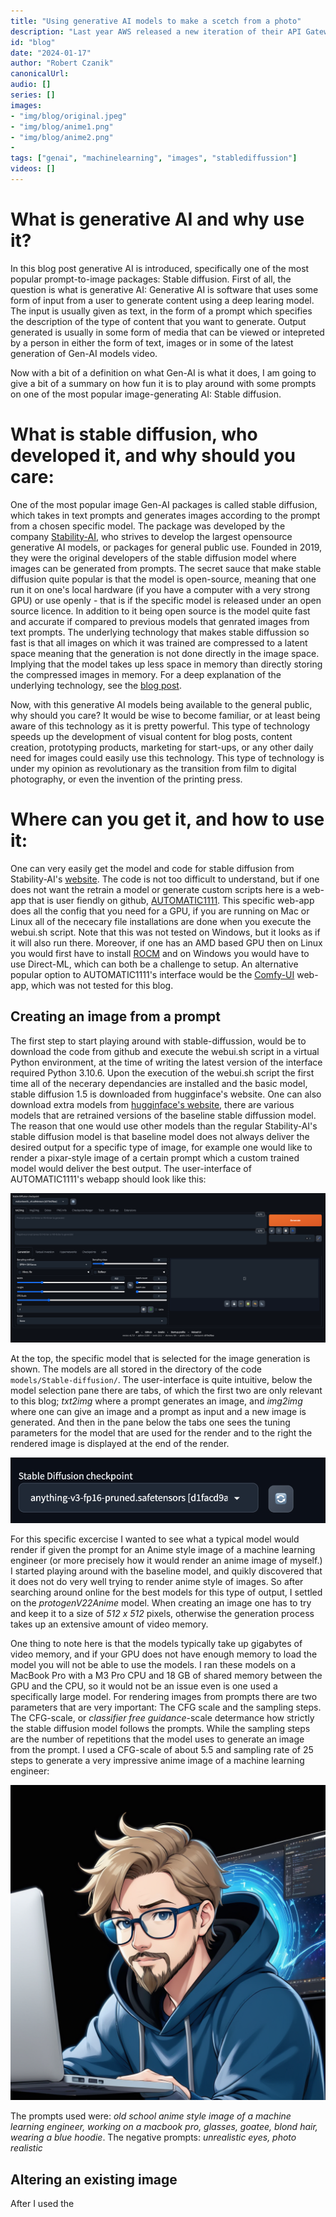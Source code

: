 ```yaml
---
title: "Using generative AI models to make a scetch from a photo"
description: "Last year AWS released a new iteration of their API Gateway product: HTTP APIs. This new version promises lower prices, improved performance and some new features. Some features that are available in the older REST API are not (yet) available for HTTP APIs, though. The official comparison page gives a good overview of which features are available in both products."
id: "blog"
date: "2024-01-17"
author: "Robert Czanik"
canonicalUrl:
audio: []
series: []
images:
- "img/blog/original.jpeg"
- "img/blog/anime1.png"
- "img/blog/anime2.png"
-
tags: ["genai", "machinelearning", "images", "stablediffussion"]
videos: []
---
```

# What is generative AI and why use it?
In this blog post generative AI is introduced, specifically one of the most popular prompt-to-image packages: Stable diffusion.
First of all, the question is what is generative AI: Generative AI is software that uses some form of input from a user to generate content using a deep learing model.
The input is usually given as text, in the form of a prompt which specifies the description of the type of content that you want to generate.
Output generated is usually in some form of media that can be viewed or intepreted by a person in either the form of text, images or in some of the latest generation of Gen-AI models video.

Now with a bit of a definition on what Gen-AI is what it does, I am going to give a bit of a summary on how fun it is to play around with some prompts on one of the most popular image-generating AI: Stable diffusion.

# What is stable diffusion, who developed it, and why should you care:
One of the most popular image Gen-AI packages is called stable diffusion, which takes in text prompts and generates images according to the prompt from a chosen specific model.
The package was developed by the company [Stability-AI](https://stability.ai/), who strives to develop the largest opensource generative AI models, or packages for general public use.
Founded in 2019, they were the original developers of the stable diffusion model where images can be generated from prompts.
The secret sauce that make stable diffusion quite popular is that the model is open-source, meaning that one run it on one's local hardware (if you have a computer with a very strong GPU) or use openly - that is if the specific model is released under an open source licence.
In addition to it being open source is the model quite fast and accurate if compared to previous models that genrated images from text prompts.
The underlying technology that makes stable diffussion so fast is that all images on which it was trained are compressed to a latent space meaning that the generation is not done directly in the image space.
Implying that the model takes up less space in memory than directly storing the compressed images in memory.
For a deep explanation of the underlying technology, see the [blog post](https://techvify-software.com/what-is-stable-diffusion/).

Now, with this generative AI models being available to the general public, why should you care?
It would be wise to become familiar, or at least being aware of this technology as it is pretty powerful.
This type of technology speeds up the development of visual content for blog posts, content creation, prototyping products, marketing for start-ups, or any other daily need for images could easily use this technology.
This type of technology is under my opinion as revolutionary as the transition from film to digital photography, or even the invention of the printing press.

# Where can you get it, and how to use it:
One can very easily get the model and code for stable diffusion from Stability-AI's [website](https://stability.ai/).
The code is not too difficult to understand, but if one does not want the retrain a model or generate custom scripts here is a web-app that is user fiendly on github, [AUTOMATIC1111](https://github.com/AUTOMATIC1111/stable-diffusion-webui).
This specific web-app does all the config that you need for a GPU, if you are running on Mac or Linux all of the nececary file installations are done when you execute the webui.sh script. Note that this was not tested on Windows, but it looks as if it will also run there. Moreover, if one has an AMD based GPU then on Linux you would first have to install [ROCM](https://www.amd.com/en/products/software/rocm.html) and on Windows you would have to use Direct-ML, which can both be a challenge to setup.
An alternative popular option to AUTOMATIC1111's interface would be the [Comfy-UI](https://github.com/comfyanonymous/ComfyUI) web-app, which was not tested for this blog.

## Creating an image from a prompt
The first step to start playing around with stable-diffussion, would be to download the code from github and execute the webui.sh script in a virtual Python environment, at the time of writing the latest version of the interface required Python 3.10.6.
Upon the execution of the webui.sh script the first time all of the necerary dependancies are installed and the basic model, stable diffusion 1.5 is downloaded from hugginface's website.
One can also download extra models from [hugginface's website](https://huggingface.co/stabilityai), there are various models that are retrained versions of the baseline stable diffussion model.
The reason that one would use other models than the regular Stability-AI's stable diffusion model is that baseline model does not always deliver the desired output for a specific type of image, for example one would like to render a pixar-style image of a certain prompt which a custom trained model would deliver the best output.
The user-interface of AUTOMATIC1111's webapp should look like this:

![AUTOMATIC1111's web-app](img/blog/user-interface.png)

At the top, the specific model that is selected for the image generation is shown. The models are all stored in the directory of the code `models/Stable-diffusion/`.
The user-interface is quite intuitive, below the model selection pane there are tabs, of which the first two are only relevant to this blog; *txt2img* where a prompt generates an image, and *img2img* where one can give an image and a prompt as input and a new image is generated.
And then in the pane below the tabs one sees the tuning parameters for the model that are used for the render and to the right the rendered image is displayed at the end of the render.

![Selection of the model's checkpoint](img/blog/model-name.png)

For this specific excercise I wanted to see what a typical model would render if given the prompt for an Anime style image of a machine learning engineer (or more precisely how it would render an anime image of myself.)
I started playing around with the baseline model, and quikly discovered that it does not do very well trying to render anime style of images. So after searching around online for the best models for this type of output, I settled on the *protogenV22Anime* model.
When creating an image one has to try and keep it to a size of *512 x 512* pixels, otherwise the generation process takes up an extensive amount of video memory.


One thing to note here is that the models typically take up gigabytes of video memory, and if your GPU does not have enough memory to load the model you will not be able to use the models.
I ran these models on a MacBook Pro with a M3 Pro CPU and 18 GB of shared memory between the GPU and the CPU, so it would not be an issue even is one used a specifically large model.
For rendering images from prompts there are two parameters that are very important: The CFG scale and the sampling steps. The CFG-scale, or *classifier free guidance*-scale determance how strictly the stable diffusion model follows the prompts.
While the sampling steps are the number of repetitions that the model uses to generate an image from the prompt.
I used a CFG-scale of about 5.5 and sampling rate of 25 steps to generate a very impressive anime image of a machine learning engineer:

![The generated anime image of a machine learning engineer from stable difussion.](img/blog/txt2img.png)

The prompts used were: *old school anime style image of a machine learning engineer, working on a macbook pro, glasses, goatee,  blond hair, wearing a blue hoodie*.
The negative prompts: *unrealistic eyes, photo realistic*


## Altering an existing image
After I used the
